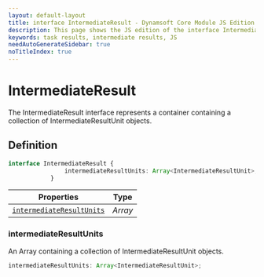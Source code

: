 ```yaml
---
layout: default-layout
title: interface IntermediateResult - Dynamsoft Core Module JS Edition API Reference
description: This page shows the JS edition of the interface IntermediateResult in Dynamsoft Core Module.
keywords: task results, intermediate results, JS
needAutoGenerateSidebar: true
noTitleIndex: true
---
```


# IntermediateResult

The IntermediateResult interface represents a container containing a collection of IntermediateResultUnit objects.

## Definition

```typescript
interface IntermediateResult {
                intermediateResultUnits: Array<IntermediateResultUnit>;
            }
```



| Properties | Type |
|--------|-------------|
| [`intermediateResultUnits`](#intermediateresultunits) | *Array<IntermediateResultUnit>* |


### intermediateResultUnits

An Array containing a collection of IntermediateResultUnit objects.

```typescript
intermediateResultUnits: Array<IntermediateResultUnit>;
```
